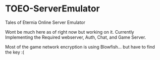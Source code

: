 # TOEO-ServerEmulator
Tales of Eternia Online Server Emulator

Wont be much here as of right now but working on it.
Currently Implementing the Required webserver, Auth, Chat, and Game Server.

Most of the game network encryption is using Blowfish... but have to find the key :(
